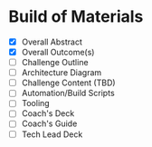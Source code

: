 # Build of Materials

- [x] Overall Abstract
- [x] Overall Outcome(s)
- [ ] Challenge Outline
- [ ] Architecture Diagram
- [ ] Challenge Content (TBD)
- [ ] Automation/Build Scripts
- [ ] Tooling
- [ ] Coach's Deck
- [ ] Coach's Guide
- [ ] Tech Lead Deck
